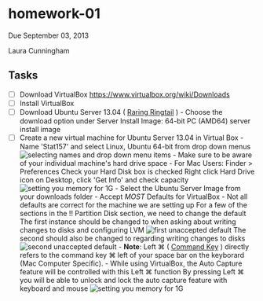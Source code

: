 homework-01
===========

Due September 03, 2013

Laura Cunningham


Tasks
-----

- [ ] Download VirtualBox https://www.virtualbox.org/wiki/Downloads
- [ ] Install VirtualBox
- [ ] Download Ubuntu Server 13.04 ( [Raring Ringtail](http://releases.ubuntu.com/raring/) )
      - Choose the download option under Server Install Image: 64-bit PC (AMD64) server install image
- [ ] Create a new virtual machine for Ubuntu Server 13.04 in Virtual Box
      - Name 'Stat157' and select Linux, Ubuntu 64-bit from drop down menus
      ![selecting names and drop down menu items](https://raw.github.com/lauraccunningham/course-set-up/master/images/1%20creatingComputerInVirtualBox.stat157.png)
      - Make sure to be aware of your individual machine's hard drive space
            - For Mac Users:  Finder > Preferences
                              Check your Hard Disk box is checked
                              Right click Hard Drive icon on Desktop, click 'Get Info' and check capacity
      ![setting you memory for 1G](https://raw.github.com/lauraccunningham/course-set-up/master/images/2%20increaseTo1GofData.png)
      - Select the Ubuntu Server Image from your downloads folder
      - Accept _MOST_ Defaults for VirtualBox
            - Not all defaults are correct for the machine we are setting up
              For a few of the sections in the !! Partition Disk section, we need to change the default
              The first instance should be changed to <Yes> when asking about writing changes to disks and configuring LVM
                  ![first unaccepted default](https://raw.github.com/lauraccunningham/course-set-up/master/images/4%20doNotAcceptDefault.time1.png)
              The second should also be changed to <Yes> regarding writing changes to disks
                  ![second unaccepted default](https://raw.github.com/lauraccunningham/course-set-up/master/images/5%20changeDefault,%20time2.png)
      - **Note**: Left ⌘ ( [Command Key](http://en,wikipedia.org/wiki/Comman_key) ) directly refers to the command key ⌘ left of your space bar on the keyborard (Mac Computer Specific). 
      - While using VirtualBox, the Auto Capture feature will be controlled with this Left ⌘ function
        By pressing Left ⌘ you will be able to unlock and lock the auto capture feature with keyboard and mouse
                 ![setting you memory for 1G](https://raw.github.com/lauraccunningham/course-set-up/master/images/3%20importantToLKnowAbout.virtualBoxAutoCaptureFeature%20hitLeftCommandToReleaseMouseAndKeyBoard.png)
